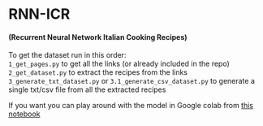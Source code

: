 # RNN-ICR  
#### (Recurrent Neural Network Italian Cooking Recipes)

To get the dataset run in this order:  
`1_get_pages.py` to get all the links (or already included in the repo)  
`2_get_dataset.py` to extract the recipes from the links  
`3_generate_txt_dataset.py` or `3.1_generate_csv_dataset.py` to generate a single txt/csv file from all the extracted recipes  
  
    
If you want you can play around with the model in Google colab from [this notebook](https://colab.research.google.com/drive/11NF_j7cA1pHDZNoU_6f3D6e3hm0A5KMQ)